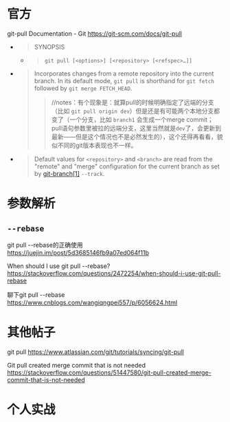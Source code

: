 
# 官方

git-pull Documentation - Git https://git-scm.com/docs/git-pull
- > SYNOPSIS
  * > `git pull [<options>] [<repository> [<refspec>…​]]`
- > Incorporates changes from a remote repository into the current branch. In its default mode, `git pull` is shorthand for `git fetch` followed by `git merge FETCH_HEAD`.
  >> //notes：有个现象是：就算pull的时候明确指定了远端的分支（比如 `git pull origin dev`）但是还是有可能两个本地分支都变了（一个分支，比如 `branch1` 会生成一个merge commit；pull语句参数里被拉的远端分支，这里当然就是`dev`了，会更新到最新——但是这个情况也不是必然发生的），这个还得再看看，貌似不同的git版本表现也不一样。
- > Default values for `<repository>` and `<branch>` are read from the "remote" and "merge" configuration for the current branch as set by [git-branch[1]]() `--track`.

# 参数解析

## `--rebase`

git pull --rebase的正确使用 https://juejin.im/post/5d3685146fb9a07ed064f11b

When should I use git pull --rebase? https://stackoverflow.com/questions/2472254/when-should-i-use-git-pull-rebase

聊下git pull --rebase https://www.cnblogs.com/wangiqngpei557/p/6056624.html

# 其他帖子

git pull https://www.atlassian.com/git/tutorials/syncing/git-pull

Git pull created merge commit that is not needed https://stackoverflow.com/questions/51447580/git-pull-created-merge-commit-that-is-not-needed

# 个人实战
